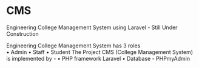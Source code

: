 # CMS
Engineering College Management System using Laravel -  Still Under Construction

Engineering College Management System has 3 roles
<br>
• Admin
• Staff
• Student 
The Project CMS (College Management System)
is implemented by -
• PHP framework Laravel
• Database - PHPmyAdmin
